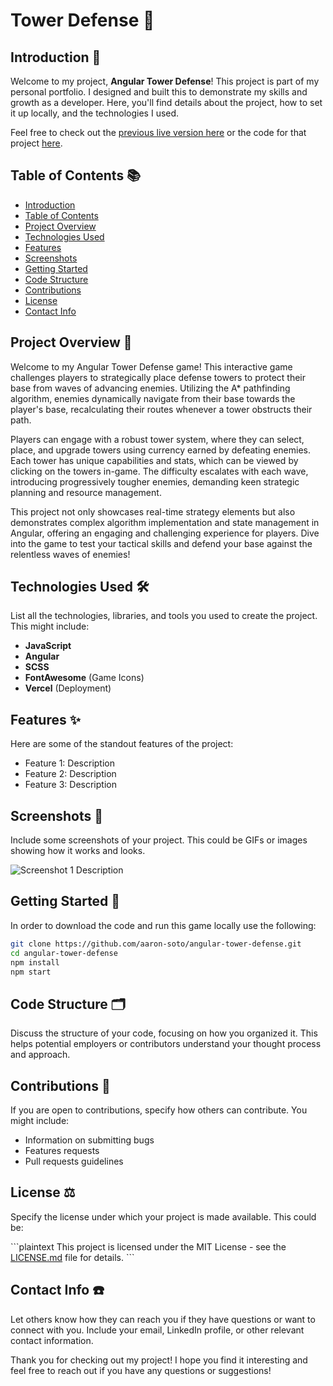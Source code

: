 # Tower Defense 🚀

## Introduction 👋

Welcome to my project, **Angular Tower Defense**! This project is part of my personal portfolio. I designed and built this to demonstrate my skills and growth as a developer. Here, you'll find details about the project, how to set it up locally, and the technologies I used.

Feel free to check out the [previous live version here](!https://aaron-soto.github.io/tower-defense/) or the code for that project [here](!https://github.com/aaron-soto/tower-defense).

## Table of Contents 📚

- [Introduction](#introduction-)
- [Table of Contents](#table-of-contents-)
- [Project Overview](#project-overview-)
- [Technologies Used](#technologies-used-)
- [Features](#features-)
- [Screenshots](#screenshots-)
- [Getting Started](#getting-started-)
- [Code Structure](#code-structure-)
- [Contributions](#contributions-)
- [License](#license-)
- [Contact Info](#contact-info-)

## Project Overview 📖

Welcome to my Angular Tower Defense game! This interactive game challenges players to strategically place defense towers to protect their base from waves of advancing enemies. Utilizing the A\* pathfinding algorithm, enemies dynamically navigate from their base towards the player's base, recalculating their routes whenever a tower obstructs their path.

Players can engage with a robust tower system, where they can select, place, and upgrade towers using currency earned by defeating enemies. Each tower has unique capabilities and stats, which can be viewed by clicking on the towers in-game. The difficulty escalates with each wave, introducing progressively tougher enemies, demanding keen strategic planning and resource management.

This project not only showcases real-time strategy elements but also demonstrates complex algorithm implementation and state management in Angular, offering an engaging and challenging experience for players. Dive into the game to test your tactical skills and defend your base against the relentless waves of enemies!

## Technologies Used 🛠️

List all the technologies, libraries, and tools you used to create the project. This might include:

- **JavaScript**
- **Angular**
- **SCSS**
- **FontAwesome** (Game Icons)
- **Vercel** (Deployment)

## Features ✨

Here are some of the standout features of the project:

- Feature 1: Description
- Feature 2: Description
- Feature 3: Description

## Screenshots 📸

Include some screenshots of your project. This could be GIFs or images showing how it works and looks.

![Screenshot 1 Description](https://ayezee-portfolio-assets.s3.us-east-1.amazonaws.com/tower-defense/tower-defense-screenshot_1.png)

## Getting Started 🚀

In order to download the code and run this game locally use the following:

```bash
git clone https://github.com/aaron-soto/angular-tower-defense.git
cd angular-tower-defense
npm install
npm start
```

## Code Structure 🗂️

Discuss the structure of your code, focusing on how you organized it. This helps potential employers or contributors understand your thought process and approach.

## Contributions 🤝

If you are open to contributions, specify how others can contribute. You might include:

- Information on submitting bugs
- Features requests
- Pull requests guidelines

## License ⚖️

Specify the license under which your project is made available. This could be:

\```plaintext
This project is licensed under the MIT License - see the [LICENSE.md](LICENSE) file for details.
\```

## Contact Info ☎️

Let others know how they can reach you if they have questions or want to connect with you. Include your email, LinkedIn profile, or other relevant contact information.

Thank you for checking out my project! I hope you find it interesting and feel free to reach out if you have any questions or suggestions!
